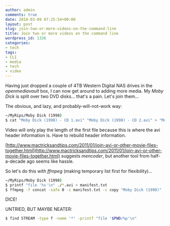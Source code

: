 ```yaml
---
author: admin
comments: true
date: 2018-03-09 07:25:54+00:00
layout: post
slug: join-two-or-more-videos-on-the-command-line
title: Join two or more videos on the command line
wordpress_id: 1336
categories:
- tech
tags:
- CLI
- media
- tech
- video
---
```


Having just dropped a couple of 4TB Western Digital NAS drives in the _openmediavault_ box, I can now get around to adding more media. My _Moby Dick_ is split over two DVD disks... that's a pain. Let's join them...

The obvious, and lazy, and probably-will-not-work way:

```bash
~/MyRips/Moby Dick (1998)
$ cat "Moby Dick (1998) - CD 1.avi" "Moby Dick (1998) - CD 2.avi" > "Moby Dick (1998).avi"
```

Video will only play the length of the first file because this is where the avi header information is. Have to rebuild header information.
 
[http://www.mactricksandtips.com/2011/01/join-avi-or-other-movie-files-together.html](http://www.mactricksandtips.com/2011/01/join-avi-or-other-movie-files-together.html) suggests _mencoder_, but another tool from half-a-decade ago seems like hassle.

So let's do this with _ffmpeg_ (making temporary list first for flexibility)...  

```bash
~/MyRips/Moby Dick (1998)
$ printf "file '%s'\n" ./*.avi > manifest.txt
$ ffmpeg -f concat -safe 0 -i manifest.txt -c copy "Moby Dick (1998)"
```

DICE!

UNTRIED, BUT MAYBE NEATER:
 
```bash
$ find STREAM -type f -name '*' -printf "file '$PWD/%p'\n"
```
